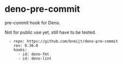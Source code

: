 # deno-pre-commit

pre-commit hook for Deno.

Not for public use yet, still have to be tested.

```
  - repo: https://github.com/bneijt/deno-pre-commit
    rev: 0.36.0
    hooks:
      - id: deno-fmt
      - id: deno-lint
```
